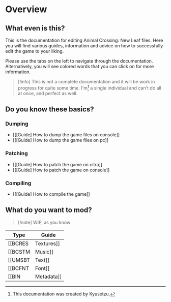 # Overview

## What even is this?
This is the documentation for editing Animal Crossing: New Leaf files.
Here you will find various guides, information and advice on how to successfully edit the game to your liking.

Please use the tabs on the left to navigate through the documentation. Alternatively, you will see colored words that you can click on for more information. 

> [!info]
> This is not a complete documentation and it will be work in progress for quite some time.
> I'm[^1] a single individual and can't do all at once, and perfect as well.
[^1]:This documentation was created by Kyusetzu.
## Do you know these basics?
### Dumping
- [[[Guide] How to dump the game files on console]]
- [[[Guide] How to dump the game files on pc]]
### Patching
- [[[Guide] How to patch the game on citra]]
- [[[Guide] How to patch the game on console]]
### Compiling
- [[[Guide] How to compile the game]]
## What do you want to mod?

> [!note] WIP, as you know

| Type                | Guide                    |
| ------------------- | ------------------------ |
| [[BCRES|Textures]] | [[[Guide] Editing textures]] |
| [[BCSTM|Music]]    | [[[Guide] Editing music]]                      |
| [[UMSBT|Text]]     | [[[Guide] Editing text]]                      |
| [[BCFNT|Font]]     | [[[Guide] Editing the font]]                      |
| [[BIN|Metadata]]   | [[[Guide] Editing the game metadata]]                   |

